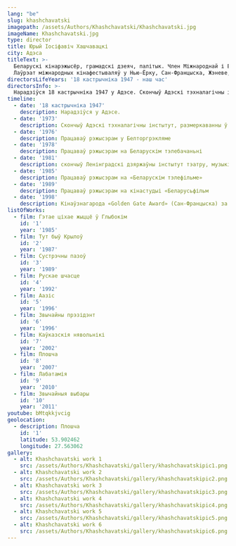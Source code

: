 ```yaml
---
lang: "be"
slug: khashchavatski
imagepath: /assets/Authors/Khashchavatski/Khashchavatski.jpg
imageName: Khashchavatski.jpg
type: director
title: Юрый Іосіфавіч Хашчавацкі
city: Адэса
titleText: >-
  Беларускі кінарэжысёр, грамадскі дзеяч, палітык. Член Міжнароднай і Еўразійскай акадэмій тэлебачання і радыё. 
  Лаўрэат міжнародных кінафестываляў у Нью-Ёрку, Сан-Францыска, Жэневе, Берліне, Мюнхене, Лейпцыгу, Бялградзе, Кіеве, Санкт-Петэрбургу.
directorsLifeYears: '18 кастрычніка 1947 - наш час'
directorsInfo: >-
  Нарадзіўся 18 кастрычніка 1947 у Адэсе. Скончыў Адэскі тэхналагічны інстытут. Пасля размеркавання ў Мінск супрацоўнічаў як пазаштатны аўтар з Беларускім тэлебачаннем, пазней — рэжысёр. У 1981-м скончыў Ленінградскі дзяржаўны інстытут тэатру, музыкі і кінематаграфіі. Стаяў ля вытокаў Мінскага аб'яднання яўрэйскай культуры ў 1988 г., увайшоў у праўленне гэтай грамадскай арганізацыі, аднак неўзабаве пакінуў яго з-за нязгоды з метадамі кіраўніцтва. У канцы 1990-х гадоў уваходзіў у Савет дырэктароў Сусветнай асацыяцыі беларускіх яўрэяў. Сябра Аб'яднанай грамадзянскай партыі. Адзначае, што з'яўляецца паслядоўным апанентам рэжыму Лукашэнкі. Аўтар больш як трыццаці кінафільмаў, многія адзначаныя прызамі міжнародных фестываляў.
timeline:
  - date: '18 кастрычніка 1947'
    description: Нарадзіўся у Адэсе.
  - date: '1973'
    description: Скончыў Адэскі тэхналагічны інстытут, размеркаванны ў Мінск
  - date: '1976'
    description: Працаваў рэжысэрам у Белторгрэкляме
  - date: '1978'
    description: Працаваў рэжысэрам на Беларускім тэлебачаньні
  - date: '1981'
    description: скончыў Ленінградскі дзяржаўны інстытут тэатру, музыкі і кінематаграфіі
  - date: '1985'
    description: Працаваў рэжысэрам на «Беларускім тэлефільме»
  - date: '1989'
    description: Працаваў рэжысэрам на кінастудыі «Беларусьфільм
  - date: '1998'
    description: Кінаўзнагарода «Golden Gate Award» (Сан-Францыска) за фільм «Звычайны прэзідэнт
listOfWorks:
  - film: Гэтае ціхае жыццё ў Глыбокім
    id: '1'
    year: '1985'
  - film: Тут быў Крылоў
    id: '2'
    year: '1987'
  - film: Сустрэчны пазоў
    id: '3'
    year: '1989'
  - film: Рускае шчасце
    id: '4'
    year: '1992'
  - film: Аазіс
    id: '5'
    year: '1996'
  - film: Звычайны прэзідэнт
    id: '6'
    year: '1996'
  - film: Каўказскія нявольнікі
    id: '7'
    year: '2002'
  - film: Плошча
    id: '8'
    year: '2007'
  - film: Лабатамія
    id: '9'
    year: '2010'
  - film: Звычайныя выбары
    id: '10'
    year: '2011'
youtube: bMtqkkjvcig
geolocation:
  - description: Плошча
    id: '1'
    latitude: 53.902462
    longitude: 27.563062
gallery:
  - alt: Khashchavatski work 1
    src: /assets/Authors/Khashchavatski/gallery/khashchavatskipic1.png
  - alt: Khashchavatski work 2
    src: /assets/Authors/Khashchavatski/gallery/khashchavatskipic2.png
  - alt: Khashchavatski work 3
    src: /assets/Authors/Khashchavatski/gallery/khashchavatskipic3.png
  - alt: Khashchavatski work 4
    src: /assets/Authors/Khashchavatski/gallery/khashchavatskipic4.png
  - alt: Khashchavatski work 5
    src: /assets/Authors/Khashchavatski/gallery/khashchavatskipic5.png
  - alt: Khashchavatski work 6
    src: /assets/Authors/Khashchavatski/gallery/khashchavatskipic6.png
---
```


